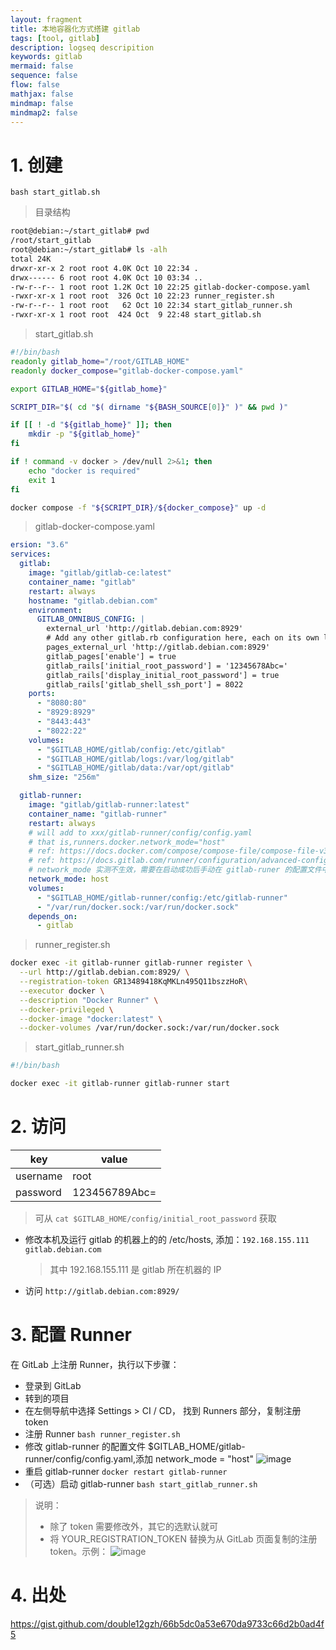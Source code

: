 ```yaml
---
layout: fragment
title: 本地容器化方式搭建 gitlab
tags: [tool, gitlab]
description: logseq descripition
keywords: gitlab
mermaid: false
sequence: false
flow: false
mathjax: false
mindmap: false
mindmap2: false
---
```


# 1. 创建

`bash start_gitlab.sh`

> 目录结构

```bash
root@debian:~/start_gitlab# pwd
/root/start_gitlab
root@debian:~/start_gitlab# ls -alh
total 24K
drwxr-xr-x 2 root root 4.0K Oct 10 22:34 .
drwx------ 6 root root 4.0K Oct 10 03:34 ..
-rw-r--r-- 1 root root 1.2K Oct 10 22:25 gitlab-docker-compose.yaml
-rwxr-xr-x 1 root root  326 Oct 10 22:23 runner_register.sh
-rw-r--r-- 1 root root   62 Oct 10 22:34 start_gitlab_runner.sh
-rwxr-xr-x 1 root root  424 Oct  9 22:48 start_gitlab.sh
```

> start_gitlab.sh

```bash
#!/bin/bash
readonly gitlab_home="/root/GITLAB_HOME"
readonly docker_compose="gitlab-docker-compose.yaml"

export GITLAB_HOME="${gitlab_home}"

SCRIPT_DIR="$( cd "$( dirname "${BASH_SOURCE[0]}" )" && pwd )"

if [[ ! -d "${gitlab_home}" ]]; then
    mkdir -p "${gitlab_home}"
fi

if ! command -v docker > /dev/null 2>&1; then
    echo "docker is required"
    exit 1
fi

docker compose -f "${SCRIPT_DIR}/${docker_compose}" up -d
```

> gitlab-docker-compose.yaml

```yaml
ersion: "3.6"
services:
  gitlab:
    image: "gitlab/gitlab-ce:latest"
    container_name: "gitlab"
    restart: always
    hostname: "gitlab.debian.com"
    environment:
      GITLAB_OMNIBUS_CONFIG: |
        external_url 'http://gitlab.debian.com:8929'
        # Add any other gitlab.rb configuration here, each on its own line
        pages_external_url 'http://gitlab.debian.com:8929'
        gitlab_pages['enable'] = true
        gitlab_rails['initial_root_password'] = '12345678Abc='
        gitlab_rails['display_initial_root_password'] = true
        gitlab_rails['gitlab_shell_ssh_port'] = 8022
    ports:
      - "8080:80"
      - "8929:8929"
      - "8443:443"
      - "8022:22"
    volumes:
      - "$GITLAB_HOME/gitlab/config:/etc/gitlab"
      - "$GITLAB_HOME/gitlab/logs:/var/log/gitlab"
      - "$GITLAB_HOME/gitlab/data:/var/opt/gitlab"
    shm_size: "256m"

  gitlab-runner:
    image: "gitlab/gitlab-runner:latest"
    container_name: "gitlab-runner"
    restart: always
    # will add to xxx/gitlab-runner/config/config.yaml
    # that is,runners.docker.network_mode="host"
    # ref: https://docs.docker.com/compose/compose-file/compose-file-v3/#network_mode
    # ref: https://docs.gitlab.com/runner/configuration/advanced-configuration.html network_mode
    # network_mode 实测不生效，需要在启动成功后手动在 gitlab-runer 的配置文件中手动添加上
    network_mode: host
    volumes:
      - "$GITLAB_HOME/gitlab-runner/config:/etc/gitlab-runner"
      - "/var/run/docker.sock:/var/run/docker.sock"
    depends_on:
      - gitlab
```

> runner_register.sh

```bash
docker exec -it gitlab-runner gitlab-runner register \
  --url http://gitlab.debian.com:8929/ \
  --registration-token GR13489418KqMKLn495Q11bszzHoR\
  --executor docker \
  --description "Docker Runner" \
  --docker-privileged \
  --docker-image "docker:latest" \
  --docker-volumes /var/run/docker.sock:/var/run/docker.sock
```

> start_gitlab_runner.sh

```bash
#!/bin/bash

docker exec -it gitlab-runner gitlab-runner start
```

# 2. 访问

| key      | value         |
| -------- | ------------- |
| username | root          |
| password | 123456789Abc= |

> 可从 `cat $GITLAB_HOME/config/initial_root_password` 获取

- 修改本机及运行 gitlab 的机器上的的 /etc/hosts, 添加：`192.168.155.111 gitlab.debian.com`
  > 其中 192.168.155.111 是 gitlab 所在机器的 IP
- 访问 `http://gitlab.debian.com:8929/`

# 3. 配置 Runner

在 GitLab 上注册 Runner，执行以下步骤：

- 登录到 GitLab
- 转到的项目
- 在左侧导航中选择 Settings > CI / CD， 找到 Runners 部分，复制注册 token
- 注册 Runner `bash runner_register.sh`
- 修改 gitlab-runner 的配置文件 $GITLAB_HOME/gitlab-runner/config/config.yaml,添加 network_mode = "host"
  ![image](https://user-images.githubusercontent.com/2534467/273965926-993c7ba7-fa43-4575-98da-dbde3cbb985d.png)
- 重启 gitlab-runner `docker restart gitlab-runner`
- （可选）启动 gitlab-runner `bash start_gitlab_runner.sh`

> 说明：
>
> - 除了 token 需要修改外，其它的选默认就可
> - 将 YOUR_REGISTRATION_TOKEN 替换为从 GitLab 页面复制的注册 token。示例：
>   ![image](https://user-images.githubusercontent.com/2534467/273678185-bf6bc535-86da-4a9f-bf9c-16a47451b979.png)

# 4. 出处

https://gist.github.com/double12gzh/66b5dc0a53e670da9733c66d2b0ad4f5
